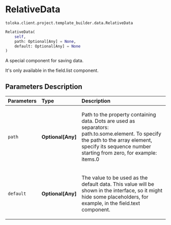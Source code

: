 # RelativeData
`toloka.client.project.template_builder.data.RelativeData`

```python
RelativeData(
    self,
    path: Optional[Any] = None,
    default: Optional[Any] = None
)
```

A special component for saving data.


It's only available in the field.list component.

## Parameters Description

| Parameters | Type | Description |
| :----------| :----| :-----------|
`path`|**Optional\[Any\]**|<p>Path to the property containing data. Dots are used as separators: path.to.some.element. To specify the path to the array element, specify its sequence number starting from zero, for example: items.0</p>
`default`|**Optional\[Any\]**|<p>The value to be used as the default data. This value will be shown in the interface, so it might hide some placeholders, for example, in the field.text component.</p>

